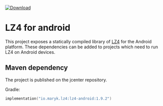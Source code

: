[ ![Download](https://api.bintray.com/packages/maryk/maven/lz4-android/images/download.svg) ](https://bintray.com/maryk/maven/lz4-android/_latestVersion)

# LZ4 for android

This project exposes a statically compiled library of [LZ4](https://lz4.github.io/lz4/) for the Android platform. These dependencies
can be added to projects which need to run LZ4 on Android devices.

## Maven dependency

The project is published on the jcenter repository. 

Gradle:
```kts
implementation("io.maryk.lz4:lz4-android:1.9.2")
```
